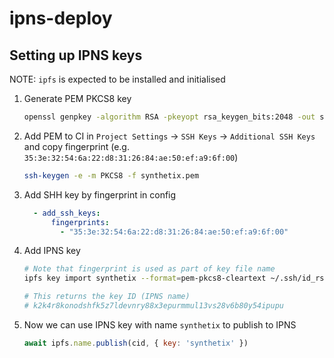 # ipns-deploy



## Setting up IPNS keys

NOTE: `ipfs` is expected to be installed and initialised

1. Generate PEM PKCS8 key

    ```sh
    openssl genpkey -algorithm RSA -pkeyopt rsa_keygen_bits:2048 -out synthetix.pem -outform PEM
    ```

2. Add PEM to CI in `Project Settings` -> `SSH Keys` -> `Additional SSH Keys` and copy fingerprint (e.g. `35:3e:32:54:6a:22:d8:31:26:84:ae:50:ef:a9:6f:00`)

    ```sh
    ssh-keygen -e -m PKCS8 -f synthetix.pem
    ```

3. Add SHH key by fingerprint in config

    ```yaml
      - add_ssh_keys:
          fingerprints:
            - "35:3e:32:54:6a:22:d8:31:26:84:ae:50:ef:a9:6f:00"
    ```

4. Add IPNS key

    ```sh
   # Note that fingerprint is used as part of key file name
   ipfs key import synthetix --format=pem-pkcs8-cleartext ~/.ssh/id_rsa_353e32546a22d8312684ae50efa96f00
   
   # This returns the key ID (IPNS name)
   # k2k4r8konodshfk5z7ldevnry88x3epurmmul13vs28v6b80y54ipupu
   ```

5. Now we can use IPNS key with name `synthetix` to publish to IPNS

    ```js
   await ipfs.name.publish(cid, { key: 'synthetix' })
   ```
